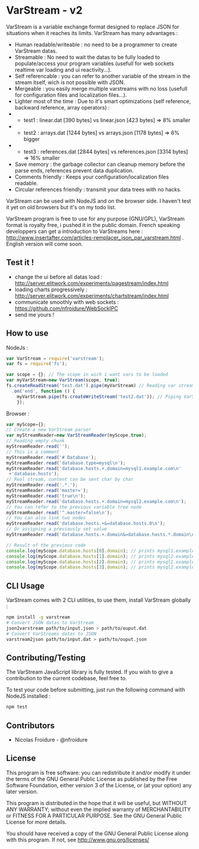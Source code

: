 VarStream - v2
============

VarStream is a variable exchange format designed to replace JSON for situations when it reaches its limits. VarStream has many advantages :
- Human readable/writeable : no need to be a programmer to create VarStream datas.
- Streamable : No need to wait the datas to be fully loaded to populate/access your program variables (usefull for web sockets realtime var loading and ui reactivity...).
- Self referencable : you can refer to another variable of the stream in the stream itself, wich is not possible with JSON.
- Mergeable : you easily merge multiple varstreams with no loss (usefull for configuration files and localization files...).
- Lighter most of the time : Due to it's smart optimizations (self reference, backward reference, array operators) :
- - test1 : linear.dat [390 bytes] vs linear.json [423 bytes] => 8% smaller
- - test2 : arrays.dat [1244 bytes] vs arrays.json [1178 bytes] => 6% bigger
- - test3 : references.dat [2844 bytes] vs references.json [3314 bytes] => 16% smaller
- Save memory : the garbage collector can cleanup memory before the parse ends, references prevent data duplication.
- Comments friendly : Keeps your configuration/localization files readable.
- Circular references friendly : transmit your data trees with no hacks.

VarStream can be used with NodeJS and on the browser side. I haven't test it yet on old browsers but it's on my todo list.

VarStream program is free to use for any purpose (GNU/GPL), VarStream format is royalty free, i pushed it in the public domain. French speaking developpers can get a introduction to VarStreams here : http://www.insertafter.com/articles-remplacer_json_par_varstream.html . English version will come soon.

Test it !
-------------
- change the ui before all datas load : http://server.elitwork.com/experiments/pagestream/index.html
- loading charts progressively : http://server.elitwork.com/experiments/chartstream/index.html
- communicate smoothly with web sockets : https://github.com/nfroidure/WebSockIPC
- send me yours !

How to use
-------------

NodeJs :
```js
var VarStream = require('varstream');
var fs = require('fs');

var scope = {}; // The scope in wich i want vars to be loaded
var myVarStream=new VarStream(scope, true);
fs.createReadStream('test.dat').pipe(myVarStream) // Reading var stream from a ReadStream
  .on('end', function () {
	myVarStream.pipe(fs.createWriteStream('test2.dat')); // Piping VarStream to a WriteStream
	});
```

Browser :
```js
var myScope={};
// Create a new VarStream parser
var myStreamReader=new VarStreamReader(myScope,true);
// Reading empty chunk
myStreamReader.read('');
// This is a comment
myStreamReader.read('# Database');
myStreamReader.read('database.type=mysql\n');
myStreamReader.read('database.hosts.+.domain=mysql1.example.com\n'
 +'database.hosts');
// Real stream, content can be sent char by char
myStreamReader.read('.*.');
myStreamReader.read('master=');
myStreamReader.read('true\n');
myStreamReader.read('database.hosts.+.domain=mysql2.example.com\n');
// You can refer to the previous variable tree node
myStreamReader.read('^.master=false\n');
// You can also link two nodes
myStreamReader.read('database.hosts.+&=database.hosts.0\n');
// Or assigning a previously set value
myStreamReader.read('database.hosts.+.domain&=database.hosts.*.domain\n');

// Result of the previous code
console.log(myScope.database.hosts[0].domain); // prints mysql1.example.com
console.log(myScope.database.hosts[1].domain); // prints mysql2.example.com
console.log(myScope.database.hosts[2].domain); // prints mysql1.example.com
console.log(myScope.database.hosts[3].domain); // prints mysql2.example.com
```

CLI Usage
-------------
VarStream comes with 2 CLI utilities, to use them, install VarStream globally :
```sh
npm install -g varstream
# Convert JSON datas to VarStream
json2varstream path/to/input.json > path/to/ouput.dat
# Convert VarStreams datas to JSON
varstream2json path/to/input.dat > path/to/ouput.json
```

Contributing/Testing
-------------
The VarStream JavaScript library is fully tested. If you wish to give a contribution to the current codebase, feel free to.

To test your code before submitting, just run the following command with NodeJS installed :
```js
npm test
```

Contributors
-------------
* Nicolas Froidure - @nfroidure

License
-------
This program is free software: you can redistribute it and/or modify it under the terms of the GNU General Public License as published by the Free Software Foundation, either version 3 of the License, or (at your option) any later version.

This program is distributed in the hope that it will be useful, but WITHOUT ANY WARRANTY; without even the implied warranty of MERCHANTABILITY or FITNESS FOR A PARTICULAR PURPOSE.  See the GNU General Public License for more details.

You should have received a copy of the GNU General Public License along with this program.  If not, see <http://www.gnu.org/licenses/>
